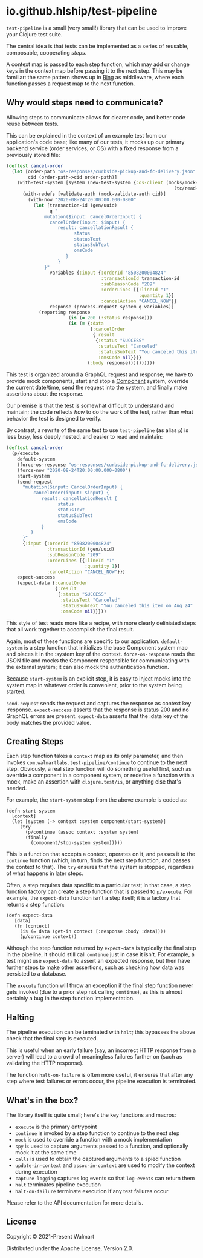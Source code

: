 # io.github.hlship/test-pipeline

`test-pipeline` is a small (very small!) library that can be used to improve your Clojure test suite.

The central idea is that tests can be implemented as a series of reusable, composable, cooperating _steps_.
 
A context map is passed to each step function, which may add or change keys in the context map before passing it to the 
next step.
This may be familiar: the same pattern shows up in [Ring](https://github.com/ring-clojure/ring) as middleware, where
each function passes a request map to the next function.

## Why would steps need to communicate?

Allowing steps to communicate allows for clearer code, and better code reuse between tests.

This can be explained in the context of an example test from our application's code base; 
like many of our tests, it mocks up our primary backend
service (order services, or OS) with a fixed response from a previously stored file:

```clojure
(deftest cancel-order
  (let [order-path "os-responses/curbside-pickup-and-fc-delivery.json"
        cid (order-path->cid order-path)]
    (with-test-system [system (new-test-system {:os-client (mocks/mock-os-client
                                                              (tc/read-resource-as-os-payload order-path))})]
      (with-redefs [validate-auth (mock-validate-auth cid)]
        (with-now "2020-08-24T20:00:00.000-0800"
          (let [transaction-id (gen/uuid)
                q "
              mutation($input: CancelOrderInput) {
                cancelOrder(input: $input) {
                   result: cancellationResult {
                         status
                         statusText
                         statusSubText
                         omsCode
                      }
                   }
              }"
                variables {:input {:orderId "8508200004824"
                                   :transactionId transaction-id
                                   :subReasonCode "209"
                                   :orderLines [{:lineId "1"
                                                 :quantity 1}]
                                   :cancelAction "CANCEL_NOW"}}
                response (process-request system q variables)]
            (reporting response
                       (is (= 200 (:status response)))
                       (is (= {:data
                               {:cancelOrder
                                {:result
                                 {:status "SUCCESS"
                                  :statusText "Canceled"
                                  :statusSubText "You canceled this item on Aug 24"
                                  :omsCode nil}}}}
                              (:body response))))))))))
```

This test is organized around a GraphQL request and response; we have
to provide mock components, start and stop a
[Component](https://github.com/stuartsierra/component) system,
override the current date/time, send the request into the system, and finally make assertions
about the response.

Our premise is that the test is somewhat difficult to understand and maintain; the code reflects
_how_ to do the work of the test, rather than what behavior the test is designed to verify.

By contrast, a rewrite of the same test to use `test-pipeline` (as alias `p`)
is less busy, less deeply nested, and easier to read and maintain:

```clojure
(deftest cancel-order
  (p/execute
    default-system
    (force-os-response "os-responses/curbside-pickup-and-fc-delivery.json")
    (force-now "2020-08-24T20:00:00.000-0800")
    start-system
    (send-request
      "mutation($input: CancelOrderInput) {
          cancelOrder(input: $input) {
             result: cancellationResult {
                   status
                   statusText
                   statusSubText
                   omsCode
             }
         }
      }"
      {:input {:orderId "8508200004824"
               :transactionId (gen/uuid)
               :subReasonCode "209"
               :orderLines [{:lineId "1"
                             :quantity 1}]
               :cancelAction "CANCEL_NOW"}})
    expect-success
    (expect-data {:cancelOrder
                  {:result
                   {:status "SUCCESS"
                    :statusText "Canceled"
                    :statusSubText "You canceled this item on Aug 24"
                    :omsCode nil}}}))
```

This style of test reads more like a recipe, with more clearly deliniated steps
that all work together to accomplish the final result.


Again, most of these functions are specific to our application.  `default-system`
is a step function that initializes the base Component system map and places it in
the :system key of the context.  `force-os-response` reads the JSON file and
mocks the Component responsible for communicating with the external system; it can
also mock the authentication function.  

Because `start-system` is an explicit step, it is easy to inject mocks into the system map
in whatever order is convenient, prior to the system being started.

`send-request` sends the request and captures
the response as context key :response.  `expect-success` asserts that the response
is status 200 and no GraphQL errors are present.  `expect-data` asserts that the :data key
of the body matches the provided value.

## Creating Steps

Each step function takes a `context` map as its only parameter, and then
invokes `com.walmartlabs.test-pipeline/continue` to continue to the next step.
Obviously, a real step function will do something useful first, such as override a component in a component system,
or redefine a function with a mock, make an assertion with `clojure.test/is`, or anything else that's needed.

For example, the `start-system` step from the above example is coded as:
 
```
(defn start-system
  [context]
  (let [system (-> context :system component/start-system)]
     (try
       (p/continue (assoc context :system system)
       (finally
         (component/stop-system system)))))
```

This is a function that accepts a context, operates on it, and passes it to the
`continue` function (which, in turn, finds the next step function, and passes the context to
that).  The `try` ensures that the system is stopped, regardless of what happens 
in later steps. 

Often, a step requires data specific to a particular test; in that case, a step function factory can create a
step function that is passed to `p/execute`.
For example, the `expect-data` function isn't a step itself; it is a factory that returns a step function:

```
(defn expect-data
   [data]
   (fn [context]
     (is (= data (get-in context [:response :body :data])))
     (p/continue context))
```

Although the step function returned by `expect-data` is typically the final step in the pipeline, it should still
call `continue` just in case it isn't.  For example, a test might use `expect-data` to assert an expected
response, but then have further steps to make other assertions, such as checking how data was persisted to a database.

The `execute` function will throw an exception if the final step function never gets invoked (due
to a prior step not calling `continue`), as this is almost certainly a bug in the step function
implementation.

## Halting

The pipeline execution can be teminated with `halt`; this bypasses the above 
check that the final step is executed.

This is useful when an early failure (say, an incorrect HTTP response from a server)
will lead to a crowd of meaningless failures further on (such as validating
the HTTP response).

The function `halt-on-failure` is often more useful, it ensures that after
any step where test failures or errors occur, the pipeline execution is terminated.

## What's in the box?

The library itself is quite small; here's the key functions and macros:

- `execute` is the primary entrypoint
- `continue` is invoked by a step function to continue to the next step
- `mock` is used to override a function with a mock implementation
- `spy` is used to capture arguments passed to a function, and optionally mock it at the same time
- `calls` is used to obtain the captured arguments to a spied function
- `update-in-context` and `assoc-in-context` are used to modify the context during execution
- `capture-logging` captures log events so that `log-events` can return them
- `halt` terminates pipeline execution
- `halt-on-failure` terminate execution if any test failures occur

Please refer to the API documentation for more details.

## License

Copyright © 2021-Present Walmart

Distributed under the Apache License, Version 2.0.



